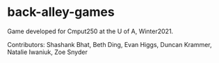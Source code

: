 # back-alley-games

Game developed for Cmput250 at the U of A, Winter2021.

Contributors: Shashank Bhat, Beth Ding, Evan Higgs, Duncan Krammer, Natalie Iwaniuk, Zoe Snyder
